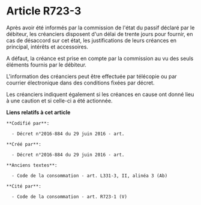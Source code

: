 # Article R723-3

Après avoir été informés par la commission de l'état du passif déclaré par le débiteur, les créanciers disposent d'un délai
de trente jours pour fournir, en cas de désaccord sur cet état, les justifications de leurs créances en principal, intérêts
et accessoires.

A défaut, la créance est prise en compte par la commission au vu des seuls éléments fournis par le débiteur.

L'information des créanciers peut être effectuée par télécopie ou par courrier électronique dans des conditions fixées par
décret.

Les créanciers indiquent également si les créances en cause ont donné lieu à une caution et si celle-ci a été actionnée.

**Liens relatifs à cet article**

	**Codifié par**:

	  - Décret n°2016-884 du 29 juin 2016 - art.

	**Créé par**:

	  - Décret n°2016-884 du 29 juin 2016 - art.

	**Anciens textes**:

	  - Code de la consommation - art. L331-3, II, alinéa 3 (Ab)

	**Cité par**:

	  - Code de la consommation - art. R723-1 (V)
